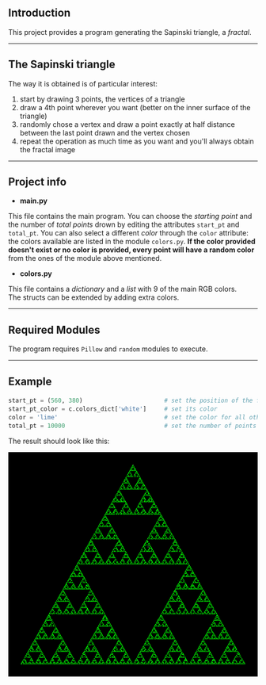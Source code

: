 
## Introduction

This project provides a program generating the Sapinski triangle, a _fractal_.
___

## The Sapinski triangle

The way it is obtained is of particular interest: 
1. start by drawing 3 points, the vertices of 
a triangle 
2. draw a 4th point wherever you want (better on the inner surface of the triangle) 
3. randomly chose a vertex and draw a point exactly at half distance between the last point 
drawn and the vertex chosen 
4. repeat the operation as much time as you want and you'll always obtain the fractal image
___

## Project info

- **main.py**

This file contains the main program. 
You can choose the _starting point_ and the number of _total points_ drown by editing 
the attributes `start_pt` and `total_pt`. You can also select a different _color_ 
through the `color` attribute: the colors available are listed in the module `colors.py`.
**If the color provided doesn't exist or no color is provided, every point
will have a random color** from the ones of the module above mentioned.

- **colors.py**

This file contains a _dictionary_ and a _list_ with 9 of the main RGB colors.   
The structs can be extended by adding extra colors.
___

## Required Modules
The program requires `Pillow` and `random` modules to execute.
___

## Example 
```python
start_pt = (560, 380)                       # set the position of the first point
start_pt_color = c.colors_dict['white']     # set its color
color = 'lime'                              # set the color for all others point
total_pt = 10000                            # set the number of points to draw
```
The result should look like this:

![alt text](example.png)
